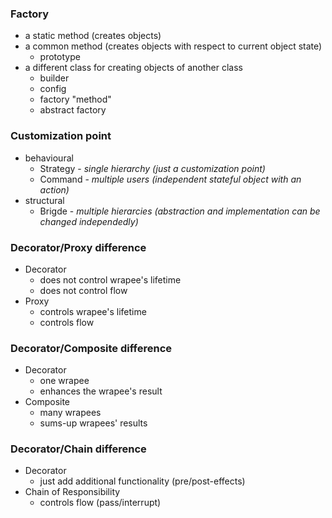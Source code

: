 ### Factory

- a static method (creates objects)
- a common method (creates objects with respect to current object state)
  - prototype
- a different class for creating objects of another class
  - builder
  - config
  - factory "method"
  - abstract factory

### Customization point
- behavioural
  - Strategy - *single hierarchy (just a customization point)*
  - Command - *multiple users (independent stateful object with an action)*
- structural
  - Brigde - *multiple hierarcies (abstraction and implementation can be changed independedly)*

### Decorator/Proxy difference

- Decorator
  - does not control wrapee's lifetime
  - does not control flow
- Proxy
  - controls wrapee's lifetime
  - controls flow

### Decorator/Composite difference

- Decorator
  - one wrapee
  - enhances the wrapee's result
- Composite
  - many wrapees
  - sums-up wrapees' results

### Decorator/Chain difference

- Decorator
  - just add additional functionality (pre/post-effects)
- Chain of Responsibility
  - controls flow (pass/interrupt)
